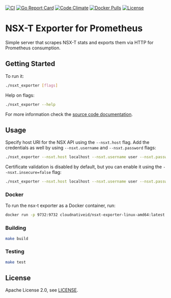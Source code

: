 [![CI](https://github.com/jk8s/nsxt_exporter/workflows/Master%20Deployment/badge.svg)][ci]
[![Go Report Card](https://goreportcard.com/badge/github.com/prometheus/haproxy_exporter)][goreportcard]
[![Code Climate](https://codeclimate.com/github/prometheus/haproxy_exporter/badges/gpa.svg)][codeclimate]
[![Docker Pulls](https://img.shields.io/docker/pulls/cloudnativeid/nsxt-exporter-linux-amd64.svg?maxAge=604800)][hub]
[![License](https://img.shields.io/badge/License-Apache%202.0-blue.svg)][license]

[ci]: https://github.com/jk8s/nsxt_exporter/actions?query=workflow%3A%22Master+Deployment%22+branch%3Amaster
[goreportcard]: https://goreportcard.com/report/github.com/jk8s/nsxt_exporter
[codeclimate]: https://codeclimate.com/github/jk8s/nsxt_exporter
[hub]: https://hub.docker.com/r/cloudnativeid/nsxt-exporter-linux-amd64/
[license]: https://opensource.org/licenses/Apache-2.0

# NSX-T Exporter for Prometheus
Simple server that scrapes NSX-T stats and exports them via HTTP for Prometheus consumption.

## Getting Started

To run it:

```bash
./nsxt_exporter [flags]
```

Help on flags:

```bash
./nsxt_exporter --help
```

For more information check the [source code documentation][gdocs].

[gdocs]: http://godoc.org/github.com/jk8s/nsxt_exporter

## Usage

Specify host URI for the NSX API using the `--nsxt.host` flag. 
Add the credentials as well by using `--nsxt.username` and `--nsxt.password` flags:
```bash
./nsxt_exporter --nsxt.host localhost --nsxt.username user --nsxt.password password
```

Certificate validation is disabled by default, but
you can enable it using the `--nsxt.insecure=false` flag:
```bash
./nsxt_exporter --nsxt.host localhost --nsxt.username user --nsxt.password password --nsxt.insecure=false
```

### Docker

To run the nsx-t exporter as a Docker container, run:

```bash
docker run -p 9732:9732 cloudnativeid/nsxt-exporter-linux-amd64:latest --nsxt.host localhost --nsxt.username user --nsxt.password password
```

### Building

```bash
make build
```

### Testing

```bash
make test
```

## License

Apache License 2.0, see [LICENSE](https://github.com/jk8s/nsxt_exporter/blob/master/LICENSE).
